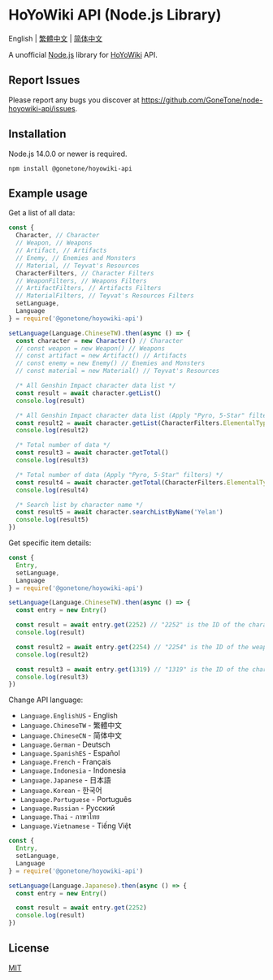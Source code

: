 # HoYoWiki API (Node.js Library)

English | [繁體中文](README_ZH-TW.md) | [简体中文](README_ZH-CN.md)

A unofficial [Node.js](https://nodejs.org/) library for [HoYoWiki](https://wiki.hoyolab.com/) API.

## Report Issues

Please report any bugs you discover at <https://github.com/GoneTone/node-hoyowiki-api/issues>.

## Installation

Node.js 14.0.0 or newer is required.

```sh-session
npm install @gonetone/hoyowiki-api
```

## Example usage

Get a list of all data:

```javascript
const {
  Character, // Character
  // Weapon, // Weapons
  // Artifact, // Artifacts
  // Enemy, // Enemies and Monsters
  // Material, // Teyvat's Resources
  CharacterFilters, // Character Filters
  // WeaponFilters, // Weapons Filters
  // ArtifactFilters, // Artifacts Filters
  // MaterialFilters, // Teyvat's Resources Filters
  setLanguage,
  Language
} = require('@gonetone/hoyowiki-api')

setLanguage(Language.ChineseTW).then(async () => {
  const character = new Character() // Character
  // const weapon = new Weapon() // Weapons
  // const artifact = new Artifact() // Artifacts
  // const enemy = new Enemy() // Enemies and Monsters
  // const material = new Material() // Teyvat's Resources

  /* All Genshin Impact character data list */
  const result = await character.getList()
  console.log(result)

  /* All Genshin Impact character data list (Apply "Pyro, 5-Star" filters) */
  const result2 = await character.getList(CharacterFilters.ElementalType.Pyro, CharacterFilters.Quality.Star5)
  console.log(result2)

  /* Total number of data */
  const result3 = await character.getTotal()
  console.log(result3)

  /* Total number of data (Apply "Pyro, 5-Star" filters) */
  const result4 = await character.getTotal(CharacterFilters.ElementalType.Pyro, CharacterFilters.Quality.Star5)
  console.log(result4)

  /* Search list by character name */
  const result5 = await character.searchListByName('Yelan')
  console.log(result5)
})
```

Get specific item details:

```javascript
const {
  Entry,
  setLanguage,
  Language
} = require('@gonetone/hoyowiki-api')

setLanguage(Language.ChineseTW).then(async () => {
  const entry = new Entry()

  const result = await entry.get(2252) // "2252" is the ID of the character "Yelan"
  console.log(result)

  const result2 = await entry.get(2254) // "2254" is the ID of the weapon "Aqua Simulacra"
  console.log(result2)

  const result3 = await entry.get(1319) // "1319" is the ID of the character level-up material "Runic Fang"
  console.log(result3)
})
```

Change API language:

- `Language.EnglishUS` - English
- `Language.ChineseTW` - 繁體中文
- `Language.ChineseCN` - 简体中文
- `Language.German` - Deutsch
- `Language.SpanishES` - Español
- `Language.French` - Français
- `Language.Indonesia` - Indonesia
- `Language.Japanese` - 日本語
- `Language.Korean` - 한국어
- `Language.Portuguese` - Português
- `Language.Russian` - Pусский
- `Language.Thai` - ภาษาไทย
- `Language.Vietnamese` - Tiếng Việt

```javascript
const {
  Entry,
  setLanguage,
  Language
} = require('@gonetone/hoyowiki-api')

setLanguage(Language.Japanese).then(async () => {
  const entry = new Entry()

  const result = await entry.get(2252)
  console.log(result)
})
```

## License

[MIT](LICENSE)
